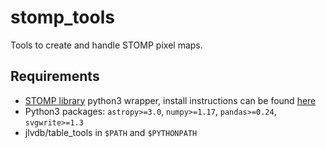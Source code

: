 # stomp_tools
Tools to create and handle STOMP pixel maps.

## Requirements
- [STOMP library](https://github.com/jlvdb/astro-stomp3) python3 wrapper, install instructions can be found [here](https://github.com/morriscb/the-wizz/wiki/Stomp-Installation)
- Python3 packages: `astropy>=3.0`, `numpy>=1.17`, `pandas>=0.24`, `svgwrite>=1.3`
- jlvdb/table_tools in `$PATH` and `$PYTHONPATH`
